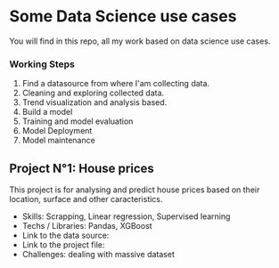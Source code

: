 # Some Data Science use cases
You will find in this repo, all my work based on data science use cases.

### Working Steps
1. Find a datasource from where I'am collecting data.
2. Cleaning and exploring collected data.
3. Trend visualization and analysis based.
4. Build a model
5. Training and model evaluation
6. Model Deployment
7. Model maintenance 
   

## Project N°1: House prices
This project is for analysing and predict house prices based on their location, surface and other caracteristics.
* Skills: Scrapping, Linear regression, Supervised learning 
* Techs / Libraries: Pandas, XGBoost
* Link to the data source:
* Link to the project file:
* Challenges: dealing with massive dataset



